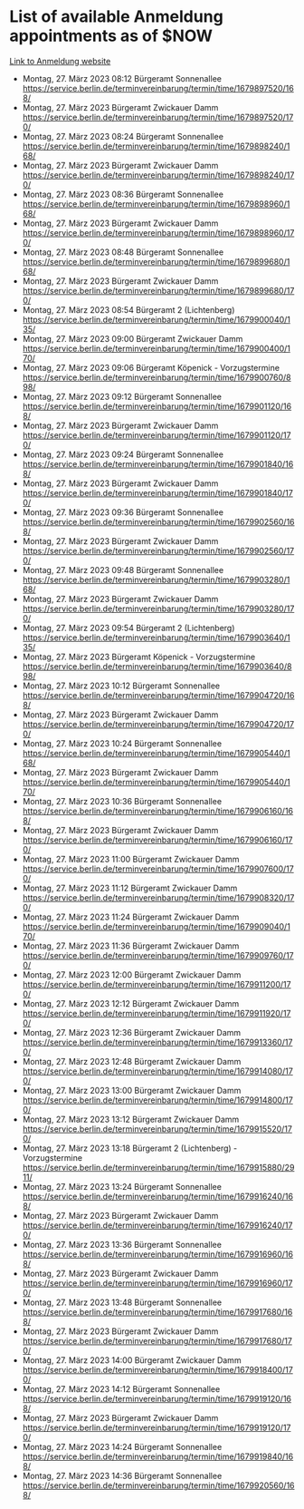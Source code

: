 # List of available Anmeldung appointments as of $NOW
[Link to Anmeldung website](https://service.berlin.de/terminvereinbarung/termin/tag.php?termin=1&anliegen[]=120686&dienstleisterlist=122210,122217,327316,122219,327312,122227,327314,122231,327346,122243,327348,122254,122252,329742,122260,329745,122262,329748,122271,327278,122273,327274,122277,327276,330436,122280,327294,122282,327290,122284,327292,122291,327270,122285,327266,122286,327264,122296,327268,150230,329760,122297,327286,122294,327284,122312,329763,122314,329775,122304,327330,122311,327334,122309,327332,317869,122281,327352,122279,329772,122283,122276,327324,122274,327326,122267,329766,122246,327318,122251,327320,122257,327322,122208,327298,122226,327300&herkunft=http%3A%2F%2Fservice.berlin.de%2Fdienstleistung%2F120686%2F)
- Montag, 27. März 2023 08:12 Bürgeramt Sonnenallee https://service.berlin.de/terminvereinbarung/termin/time/1679897520/168/
- Montag, 27. März 2023  Bürgeramt Zwickauer Damm https://service.berlin.de/terminvereinbarung/termin/time/1679897520/170/
- Montag, 27. März 2023 08:24 Bürgeramt Sonnenallee https://service.berlin.de/terminvereinbarung/termin/time/1679898240/168/
- Montag, 27. März 2023  Bürgeramt Zwickauer Damm https://service.berlin.de/terminvereinbarung/termin/time/1679898240/170/
- Montag, 27. März 2023 08:36 Bürgeramt Sonnenallee https://service.berlin.de/terminvereinbarung/termin/time/1679898960/168/
- Montag, 27. März 2023  Bürgeramt Zwickauer Damm https://service.berlin.de/terminvereinbarung/termin/time/1679898960/170/
- Montag, 27. März 2023 08:48 Bürgeramt Sonnenallee https://service.berlin.de/terminvereinbarung/termin/time/1679899680/168/
- Montag, 27. März 2023  Bürgeramt Zwickauer Damm https://service.berlin.de/terminvereinbarung/termin/time/1679899680/170/
- Montag, 27. März 2023 08:54 Bürgeramt 2 (Lichtenberg) https://service.berlin.de/terminvereinbarung/termin/time/1679900040/135/
- Montag, 27. März 2023 09:00 Bürgeramt Zwickauer Damm https://service.berlin.de/terminvereinbarung/termin/time/1679900400/170/
- Montag, 27. März 2023 09:06 Bürgeramt Köpenick - Vorzugstermine https://service.berlin.de/terminvereinbarung/termin/time/1679900760/898/
- Montag, 27. März 2023 09:12 Bürgeramt Sonnenallee https://service.berlin.de/terminvereinbarung/termin/time/1679901120/168/
- Montag, 27. März 2023  Bürgeramt Zwickauer Damm https://service.berlin.de/terminvereinbarung/termin/time/1679901120/170/
- Montag, 27. März 2023 09:24 Bürgeramt Sonnenallee https://service.berlin.de/terminvereinbarung/termin/time/1679901840/168/
- Montag, 27. März 2023  Bürgeramt Zwickauer Damm https://service.berlin.de/terminvereinbarung/termin/time/1679901840/170/
- Montag, 27. März 2023 09:36 Bürgeramt Sonnenallee https://service.berlin.de/terminvereinbarung/termin/time/1679902560/168/
- Montag, 27. März 2023  Bürgeramt Zwickauer Damm https://service.berlin.de/terminvereinbarung/termin/time/1679902560/170/
- Montag, 27. März 2023 09:48 Bürgeramt Sonnenallee https://service.berlin.de/terminvereinbarung/termin/time/1679903280/168/
- Montag, 27. März 2023  Bürgeramt Zwickauer Damm https://service.berlin.de/terminvereinbarung/termin/time/1679903280/170/
- Montag, 27. März 2023 09:54 Bürgeramt 2 (Lichtenberg) https://service.berlin.de/terminvereinbarung/termin/time/1679903640/135/
- Montag, 27. März 2023  Bürgeramt Köpenick - Vorzugstermine https://service.berlin.de/terminvereinbarung/termin/time/1679903640/898/
- Montag, 27. März 2023 10:12 Bürgeramt Sonnenallee https://service.berlin.de/terminvereinbarung/termin/time/1679904720/168/
- Montag, 27. März 2023  Bürgeramt Zwickauer Damm https://service.berlin.de/terminvereinbarung/termin/time/1679904720/170/
- Montag, 27. März 2023 10:24 Bürgeramt Sonnenallee https://service.berlin.de/terminvereinbarung/termin/time/1679905440/168/
- Montag, 27. März 2023  Bürgeramt Zwickauer Damm https://service.berlin.de/terminvereinbarung/termin/time/1679905440/170/
- Montag, 27. März 2023 10:36 Bürgeramt Sonnenallee https://service.berlin.de/terminvereinbarung/termin/time/1679906160/168/
- Montag, 27. März 2023  Bürgeramt Zwickauer Damm https://service.berlin.de/terminvereinbarung/termin/time/1679906160/170/
- Montag, 27. März 2023 11:00 Bürgeramt Zwickauer Damm https://service.berlin.de/terminvereinbarung/termin/time/1679907600/170/
- Montag, 27. März 2023 11:12 Bürgeramt Zwickauer Damm https://service.berlin.de/terminvereinbarung/termin/time/1679908320/170/
- Montag, 27. März 2023 11:24 Bürgeramt Zwickauer Damm https://service.berlin.de/terminvereinbarung/termin/time/1679909040/170/
- Montag, 27. März 2023 11:36 Bürgeramt Zwickauer Damm https://service.berlin.de/terminvereinbarung/termin/time/1679909760/170/
- Montag, 27. März 2023 12:00 Bürgeramt Zwickauer Damm https://service.berlin.de/terminvereinbarung/termin/time/1679911200/170/
- Montag, 27. März 2023 12:12 Bürgeramt Zwickauer Damm https://service.berlin.de/terminvereinbarung/termin/time/1679911920/170/
- Montag, 27. März 2023 12:36 Bürgeramt Zwickauer Damm https://service.berlin.de/terminvereinbarung/termin/time/1679913360/170/
- Montag, 27. März 2023 12:48 Bürgeramt Zwickauer Damm https://service.berlin.de/terminvereinbarung/termin/time/1679914080/170/
- Montag, 27. März 2023 13:00 Bürgeramt Zwickauer Damm https://service.berlin.de/terminvereinbarung/termin/time/1679914800/170/
- Montag, 27. März 2023 13:12 Bürgeramt Zwickauer Damm https://service.berlin.de/terminvereinbarung/termin/time/1679915520/170/
- Montag, 27. März 2023 13:18 Bürgeramt 2 (Lichtenberg) - Vorzugstermine https://service.berlin.de/terminvereinbarung/termin/time/1679915880/2911/
- Montag, 27. März 2023 13:24 Bürgeramt Sonnenallee https://service.berlin.de/terminvereinbarung/termin/time/1679916240/168/
- Montag, 27. März 2023  Bürgeramt Zwickauer Damm https://service.berlin.de/terminvereinbarung/termin/time/1679916240/170/
- Montag, 27. März 2023 13:36 Bürgeramt Sonnenallee https://service.berlin.de/terminvereinbarung/termin/time/1679916960/168/
- Montag, 27. März 2023  Bürgeramt Zwickauer Damm https://service.berlin.de/terminvereinbarung/termin/time/1679916960/170/
- Montag, 27. März 2023 13:48 Bürgeramt Sonnenallee https://service.berlin.de/terminvereinbarung/termin/time/1679917680/168/
- Montag, 27. März 2023  Bürgeramt Zwickauer Damm https://service.berlin.de/terminvereinbarung/termin/time/1679917680/170/
- Montag, 27. März 2023 14:00 Bürgeramt Zwickauer Damm https://service.berlin.de/terminvereinbarung/termin/time/1679918400/170/
- Montag, 27. März 2023 14:12 Bürgeramt Sonnenallee https://service.berlin.de/terminvereinbarung/termin/time/1679919120/168/
- Montag, 27. März 2023  Bürgeramt Zwickauer Damm https://service.berlin.de/terminvereinbarung/termin/time/1679919120/170/
- Montag, 27. März 2023 14:24 Bürgeramt Sonnenallee https://service.berlin.de/terminvereinbarung/termin/time/1679919840/168/
- Montag, 27. März 2023 14:36 Bürgeramt Sonnenallee https://service.berlin.de/terminvereinbarung/termin/time/1679920560/168/

